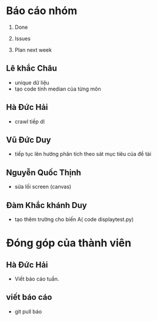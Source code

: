 # Báo cáo nhóm

1. Done


2. Issues

3. Plan next week

## Lê khắc Châu
- unique dữ liệu
- tạo code tính median của từng môn

## Hà Đức Hải
- crawl tiếp dl
## Vũ Đức Duy
- tiếp tục lên hướng phân tích theo sát mục tiêu của đề tài
## Nguyễn Quốc Thịnh
- sửa lối screen (canvas)
## Đàm Khắc khánh Duy
- tạo thêm trường cho biến A( code displaytest.py)

# Đóng góp của thành viên

## Hà Đức Hải
- Viết báo cáo tuần.

## viết báo cáo
- git pull báo 
